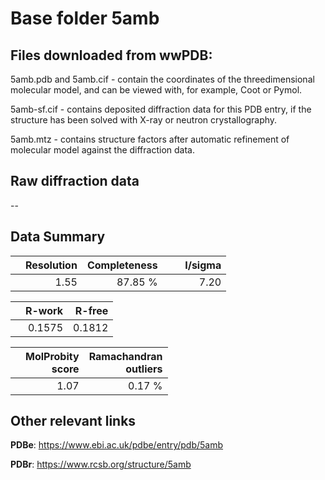 # Base folder 5amb

## Files downloaded from wwPDB:

5amb.pdb and 5amb.cif - contain the coordinates of the threedimensional molecular model, and can be viewed with, for example, Coot or Pymol.

5amb-sf.cif - contains deposited diffraction data for this PDB entry, if the structure has been solved with X-ray or neutron crystallography.

5amb.mtz - contains structure factors after automatic refinement of molecular model against the diffraction data.

## Raw diffraction data

--<br> 

## Data Summary
|   | Resolution | Completeness| I/sigma |
|---|-------------:|----------------:|--------------:|
|   |1.55|87.85 %|<img width=50/>7.20 |

|   | **R-work**| **R-free**   
|---|-------------:|----------------:|           
||0.1575|0.1812|

|   |**MolProbity<br>score**| **Ramachandran<br>outliers** 
|---|-------------:|----------------:|
||1.07|0.17 %|

## Other relevant links 
**PDBe**:  https://www.ebi.ac.uk/pdbe/entry/pdb/5amb
 
**PDBr**: https://www.rcsb.org/structure/5amb 

